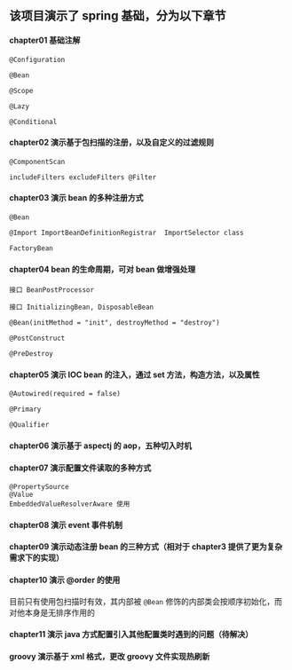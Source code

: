 

## 该项目演示了 spring 基础，分为以下章节


#### chapter01 基础注解
```
@Configuration 

@Bean

@Scope

@Lazy

@Conditional
```

#### chapter02 演示基于包扫描的注册，以及自定义的过滤规则
```
@ComponentScan 

includeFilters excludeFilters @Filter 
```
#### chapter03 演示 bean 的多种注册方式
```
@Bean

@Import ImportBeanDefinitionRegistrar  ImportSelector class 

FactoryBean
```
#### chapter04 bean 的生命周期，可对 bean 做增强处理
```
接口 BeanPostProcessor

接口 InitializingBean, DisposableBean

@Bean(initMethod = "init", destroyMethod = "destroy")

@PostConstruct

@PreDestroy
```
#### chapter05 演示 IOC bean 的注入，通过 set 方法，构造方法，以及属性
```
@Autowired(required = false)

@Primary

@Qualifier
```
#### chapter06 演示基于 aspectj 的 aop，五种切入时机

#### chapter07 演示配置文件读取的多种方式
```
@PropertySource 
@Value
EmbeddedValueResolverAware 使用
```	

#### chapter08 演示 event 事件机制

#### chapter09 演示动态注册 bean 的三种方式（相对于 chapter3 提供了更为复杂需求下的实现）

#### chapter10 演示 @order 的使用

目前只有使用包扫描时有效，其内部被 `@Bean` 修饰的内部类会按顺序初始化，而对他本身是无排序作用的

#### chapter11 演示 java 方式配置引入其他配置类时遇到的问题（待解决）

#### groovy 演示基于 xml 格式，更改 groovy 文件实现热刷新



